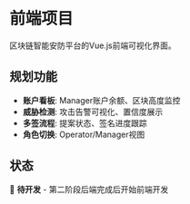 # 前端项目

区块链智能安防平台的Vue.js前端可视化界面。

## 规划功能

- **账户看板**: Manager账户余额、区块高度监控
- **威胁检测**: 攻击告警可视化、置信度展示  
- **多签流程**: 提案状态、签名进度跟踪
- **角色切换**: Operator/Manager视图

## 状态

🔄 **待开发** - 第二阶段后端完成后开始前端开发